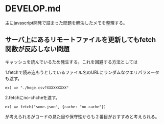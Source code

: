 # DEVELOP.md

主にjavascript開発で詰まった問題を解決したメモを整理する。

## サーバ上にあるリモートファイルを更新してもfetch関数が反応しない問題

キャッシュを読んでいるため発生する。これを回避する方法としては

1.fetchで読み込もうとしているファイル名のURLにランダムなクエリパラメータも渡す。

```
ex) => "./hoge.csv?XXXXXXXXX"
```

2.fetchにno-chcheを渡す。

```
ex) => fetch("some.json", {cache: "no-cache"})
```

が考えられるがコードの見た目や保守性からも２番目がおすすめと考えられる。
